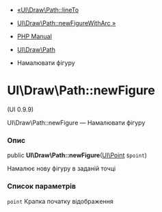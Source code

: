 - [«UI\Draw\Path::lineTo](ui-draw-path.lineto.md)
- [UI\Draw\Path::newFigureWithArc
»](ui-draw-path.newfigurewitharc.md)

- [PHP Manual](index.md)
- [UI\Draw\Path](class.ui-draw-path.md)
- Намалювати фігуру

# UI\Draw\Path::newFigure

(UI 0.9.9)

UI\Draw\Path::newFigure — Намалювати фігуру

### Опис

public **UI\Draw\Path::newFigure**([UI\Point](class.ui-point.md)
`$point`)

Намалює нову фігуру в заданій точці

### Список параметрів

`point`
Крапка початку відображення
